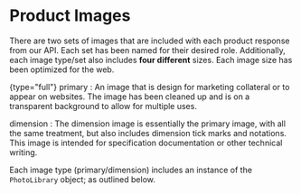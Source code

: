# Product Images

There are two sets of images that are included with each product response from our API. Each set has been named for their desired role. Additionally, each image type/set also includes **four different** sizes. Each image size has been optimized for the web.  

{type="full"}
primary
: An image that is design for marketing collateral or to appear on websites. The image has been cleaned up and is on a transparent background to allow for multiple uses.

dimension
: The dimension image is essentially the primary image, with all the same treatment, but also includes dimension tick marks and notations. This image is intended for specification documentation or other technical writing.

Each image type (primary/dimension) includes an instance of the `PhotoLibrary` object; as outlined below. 

<api-schema openapi-path="./../api-spec/product-api/index.yaml" name="PhotoLibrary"/>